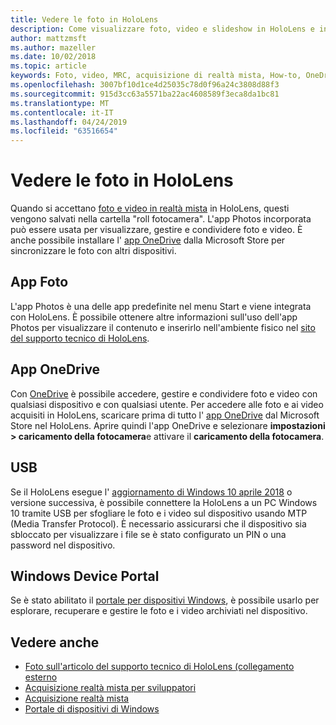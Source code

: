 ```yaml
---
title: Vedere le foto in HoloLens
description: Come visualizzare foto, video e slideshow in HoloLens e inserirli nell'ambiente fisico.
author: mattzmsft
ms.author: mazeller
ms.date: 10/02/2018
ms.topic: article
keywords: Foto, video, MRC, acquisizione di realtà mista, How-to, OneDrive, HoloLens, pin, Place, slideshow
ms.openlocfilehash: 3007bf10d1ce4d25035c78d0f96a24c3808d88f3
ms.sourcegitcommit: 915d3cc63a5571ba22ac4608589f3eca8da1bc81
ms.translationtype: MT
ms.contentlocale: it-IT
ms.lasthandoff: 04/24/2019
ms.locfileid: "63516654"
---
```

# <a name="see-your-photos-on-hololens"></a>Vedere le foto in HoloLens

Quando si accettano [foto e video in realtà mista](mixed-reality-capture.md) in HoloLens, questi vengono salvati nella cartella "roll fotocamera". L'app Photos incorporata può essere usata per visualizzare, gestire e condividere foto e video. È anche possibile installare l' [app OneDrive](https://www.microsoft.com/p/onedrive/9wzdncrfj1p3) dalla Microsoft Store per sincronizzare le foto con altri dispositivi. 

## <a name="photos-app"></a>App Foto

L'app Photos è una delle app predefinite nel menu Start e viene integrata con HoloLens. È possibile ottenere altre informazioni sull'uso dell'app Photos per visualizzare il contenuto e inserirlo nell'ambiente fisico nel [sito del supporto tecnico di HoloLens](https://support.microsoft.com/help/12648). 

## <a name="onedrive-app"></a>App OneDrive

Con [OneDrive](https://onedrive.live.com/) è possibile accedere, gestire e condividere foto e video con qualsiasi dispositivo e con qualsiasi utente. Per accedere alle foto e ai video acquisiti in HoloLens, scaricare prima di tutto l' [app OneDrive](https://www.microsoft.com/p/onedrive/9wzdncrfj1p3) dal Microsoft Store nel HoloLens. Aprire quindi l'app OneDrive e selezionare **impostazioni > caricamento della fotocamera**e attivare il **caricamento della fotocamera**.

## <a name="usb"></a>USB 

Se il HoloLens esegue l' [aggiornamento di Windows 10 aprile 2018](release-notes-april-2018.md) o versione successiva, è possibile connettere la HoloLens a un PC Windows 10 tramite USB per sfogliare le foto e i video sul dispositivo usando MTP (Media Transfer Protocol). È necessario assicurarsi che il dispositivo sia sbloccato per visualizzare i file se è stato configurato un PIN o una password nel dispositivo. 

## <a name="windows-device-portal"></a>Windows Device Portal

Se è stato abilitato il [portale per dispositivi Windows](using-the-windows-device-portal.md#mixed-reality-capture), è possibile usarlo per esplorare, recuperare e gestire le foto e i video archiviati nel dispositivo.

## <a name="see-also"></a>Vedere anche

* [Foto sull'articolo del supporto tecnico di HoloLens (collegamento esterno](https://support.microsoft.com/help/12648)
* [Acquisizione realtà mista per sviluppatori](mixed-reality-capture-for-developers.md)
* [Acquisizione realtà mista](mixed-reality-capture.md)
* [Portale di dispositivi di Windows](using-the-windows-device-portal.md)

